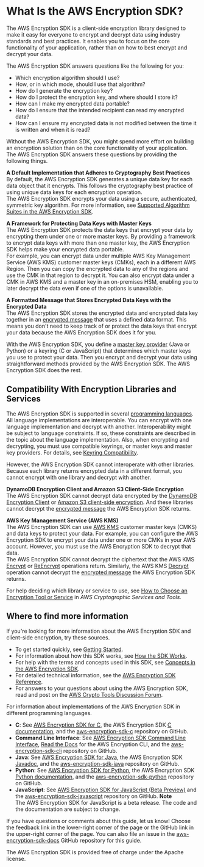 # What Is the AWS Encryption SDK?<a name="introduction"></a>

The AWS Encryption SDK is a client\-side encryption library designed to make it easy for everyone to encrypt and decrypt data using industry standards and best practices\. It enables you to focus on the core functionality of your application, rather than on how to best encrypt and decrypt your data\.

The AWS Encryption SDK answers questions like the following for you:
+ Which encryption algorithm should I use?
+ How, or in which mode, should I use that algorithm?
+ How do I generate the encryption key?
+ How do I protect the encryption key, and where should I store it?
+ How can I make my encrypted data portable?
+ How do I ensure that the intended recipient can read my encrypted data?
+ How can I ensure my encrypted data is not modified between the time it is written and when it is read?

Without the AWS Encryption SDK, you might spend more effort on building an encryption solution than on the core functionality of your application\. The AWS Encryption SDK answers these questions by providing the following things\.

**A Default Implementation that Adheres to Cryptography Best Practices**  
By default, the AWS Encryption SDK generates a unique data key for each data object that it encrypts\. This follows the cryptography best practice of using unique data keys for each encryption operation\.  
The AWS Encryption SDK encrypts your data using a secure, authenticated, symmetric key algorithm\. For more information, see [Supported Algorithm Suites in the AWS Encryption SDK](supported-algorithms.md)\.

**A Framework for Protecting Data Keys with Master Keys**  
The AWS Encryption SDK protects the data keys that encrypt your data by encrypting them under one or more master keys\. By providing a framework to encrypt data keys with more than one master key, the AWS Encryption SDK helps make your encrypted data portable\.   
For example, you can encrypt data under multiple AWS Key Management Service \(AWS KMS\) customer master keys \(CMKs\), each in a different AWS Region\. Then you can copy the encrypted data to any of the regions and use the CMK in that region to decrypt it\. You can also encrypt data under a CMK in AWS KMS and a master key in an on\-premises HSM, enabling you to later decrypt the data even if one of the options is unavailable\.

**A Formatted Message that Stores Encrypted Data Keys with the Encrypted Data**  
The AWS Encryption SDK stores the encrypted data and encrypted data key together in an [encrypted message](concepts.md#message) that uses a defined data format\. This means you don't need to keep track of or protect the data keys that encrypt your data because the AWS Encryption SDK does it for you\.

With the AWS Encryption SDK, you define a [master key provider](concepts.md#master-key-provider) \(Java or Python\) or a keyring \(C or JavaScript\) that determines which master keys you use to protect your data\. Then you encrypt and decrypt your data using straightforward methods provided by the AWS Encryption SDK\. The AWS Encryption SDK does the rest\.

## Compatibility With Encryption Libraries and Services<a name="intro-compatibility"></a>

The AWS Encryption SDK is supported in several [programming languages](programming-languages.md)\. All language implementations are interoperable\. You can encrypt with one language implementation and decrypt with another\. Interoperability might be subject to language constraints\. If so, these constraints are described in the topic about the language implementation\. Also, when encrypting and decrypting, you must use compatible keyrings, or master keys and master key providers\. For details, see [Keyring Compatibility](choose-keyring.md#keyring-compatibility)\.

However, the AWS Encryption SDK cannot interoperate with other libraries\. Because each library returns encrypted data in a different format, you cannot encrypt with one library and decrypt with another\.

**DynamoDB Encryption Client and Amazon S3 Client\-Side Encryption**  
The AWS Encryption SDK cannot decrypt data encrypted by the [DynamoDB Encryption Client](https://docs.aws.amazon.com/dynamodb-encryption-client/latest/devguide/) or [Amazon S3 client\-side encryption](https://docs.aws.amazon.com/AmazonS3/latest/dev/UsingClientSideEncryption.html)\. And these libraries cannot decrypt the [encrypted message](concepts.md#message) the AWS Encryption SDK returns\. 

**AWS Key Management Service \(AWS KMS\)**  
The AWS Encryption SDK can use [AWS KMS](https://docs.aws.amazon.com/kms/latest/developerguide/) customer master keys \(CMKS\) and data keys to protect your data\. For example, you can configure the AWS Encryption SDK to encrypt your data under one or more CMKs in your AWS account\. However, you must use the AWS Encryption SDK to decrypt that data\.   
The AWS Encryption SDK cannot decrypt the ciphertext that the AWS KMS [Encrypt](https://docs.aws.amazon.com/kms/latest/APIReference/API_Encrypt.html) or [ReEncrypt](https://docs.aws.amazon.com/kms/latest/APIReference/API_ReEncrypt.html) operations return\. Similarly, the AWS KMS [Decrypt](https://docs.aws.amazon.com/kms/latest/APIReference/API_Decrypt.html) operation cannot decrypt the [encrypted message](concepts.md#message) the AWS Encryption SDK returns\.

For help deciding which library or service to use, see [How to Choose an Encryption Tool or Service](https://docs.aws.amazon.com/crypto/latest/userguide/awscryp-overview.html) in *AWS Cryptographic Services and Tools*\.

## Where to find more information<a name="intro-see-also"></a>

If you're looking for more information about the AWS Encryption SDK and client\-side encryption, try these sources\.
+ To get started quickly, see [Getting Started](getting-started.md)\.
+ For information about how this SDK works, see [How the SDK Works](how-it-works.md)\.
+ For help with the terms and concepts used in this SDK, see [Concepts in the AWS Encryption SDK](concepts.md)\.
+ For detailed technical information, see the [AWS Encryption SDK Reference](reference.md)\.
+ For answers to your questions about using the AWS Encryption SDK, read and post on the [AWS Crypto Tools Discussion Forum](https://forums.aws.amazon.com/forum.jspa?forumID=302)\.

For information about implementations of the AWS Encryption SDK in different programming languages\.
+ **C**: See [AWS Encryption SDK for C](c-language.md), the AWS Encryption SDK [C documentation](https://aws.github.io/aws-encryption-sdk-c/html/), and the [aws\-encryption\-sdk\-c](https://github.com/aws/aws-encryption-sdk-c/) repository on GitHub\.
+ **Command Line Interface**: See [AWS Encryption SDK Command Line Interface](crypto-cli.md), [Read the Docs](https://aws-encryption-sdk-cli.readthedocs.io/en/latest/) for the AWS Encryption CLI, and the [aws\-encryption\-sdk\-cli](https://github.com/aws/aws-encryption-sdk-cli/) repository on GitHub\.
+ **Java**: See [AWS Encryption SDK for Java](java.md), the AWS Encryption SDK [Javadoc](https://aws.github.io/aws-encryption-sdk-java/javadoc/), and the [aws\-encryption\-sdk\-java](https://github.com/aws/aws-encryption-sdk-java/) repository on GitHub\.
+ **Python**: See [AWS Encryption SDK for Python](python.md), the AWS Encryption SDK [Python documentation](https://aws-encryption-sdk-python.readthedocs.io/en/latest/), and the [aws\-encryption\-sdk\-python](https://github.com/aws/aws-encryption-sdk-python/) repository on GitHub\.
+ **JavaScript**: See [AWS Encryption SDK for JavaScript \(Beta Preview\)](javascript.md) and the [aws\-encryption\-sdk\-javascript](https://github.com/awslabs/aws-encryption-sdk-javascript/) repository on GitHub\. 
**Note**  
The AWS Encryption SDK for JavaScript is a beta release\. The code and the documentation are subject to change\.

If you have questions or comments about this guide, let us know\! Choose the feedback link in the lower\-right corner of the page or the GitHub link in the upper\-right corner of the page\. You can also file an issue in the [aws\-encryption\-sdk\-docs](https://github.com/awsdocs/aws-encryption-sdk-docs/) GitHub repository for this guide\.

The AWS Encryption SDK is provided free of charge under the Apache license\.